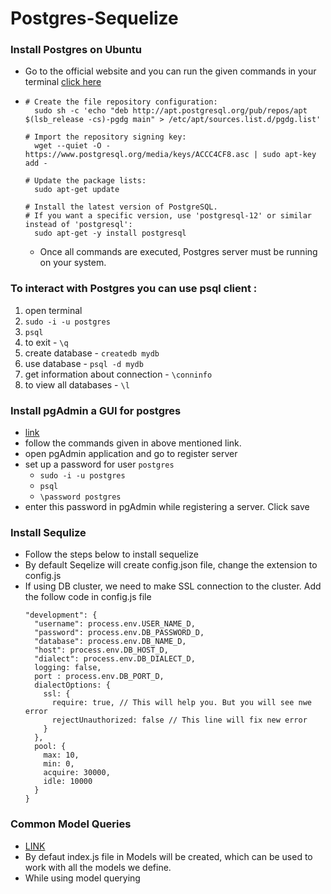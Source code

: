 # Postgres-Sequelize

### Install Postgres on Ubuntu
- Go to the official website and you can run the given commands in your terminal [click here](https://www.postgresql.org/download/linux/ubuntu/)
- ```
  # Create the file repository configuration:
    sudo sh -c 'echo "deb http://apt.postgresql.org/pub/repos/apt $(lsb_release -cs)-pgdg main" > /etc/apt/sources.list.d/pgdg.list'

  # Import the repository signing key:
    wget --quiet -O - https://www.postgresql.org/media/keys/ACCC4CF8.asc | sudo apt-key add -

  # Update the package lists:
    sudo apt-get update

  # Install the latest version of PostgreSQL.
  # If you want a specific version, use 'postgresql-12' or similar instead of 'postgresql':
    sudo apt-get -y install postgresql
  ```
  - Once all commands are executed,  Postgres server must be running on your system.

### To interact with Postgres you can use psql client :
  1. open terminal
  2. ```sudo -i -u postgres```
  3. `psql`
  4. to exit - ```\q```
  5. create database - `createdb mydb`
  6. use database - `psql -d mydb`
  7. get information about connection - `\conninfo`
  8. to view all databases - `\l`
  
### Install pgAdmin a GUI for postgres
- [link](https://www.pgadmin.org/download/pgadmin-4-apt/)
- follow the commands given in above mentioned link.
- open pgAdmin application and go to register server
- set up a password for user `postgres`
  - `sudo -i -u postgres`
  - `psql`
  - `\password postgres`
- enter this password in pgAdmin while registering a server. Click save


### Install Sequlize 
- Follow the steps below to install sequelize
- By default Seqelize will create config.json file, change the extension to config.js
- If using DB cluster, we need to make SSL connection to the cluster. Add the follow code in config.js file
  ```
  "development": {
    "username": process.env.USER_NAME_D,
    "password": process.env.DB_PASSWORD_D,
    "database": process.env.DB_NAME_D,
    "host": process.env.DB_HOST_D,
    "dialect": process.env.DB_DIALECT_D,
    logging: false,
    port : process.env.DB_PORT_D,
    dialectOptions: {
      ssl: {
        require: true, // This will help you. But you will see nwe error
        rejectUnauthorized: false // This line will fix new error
      }
    },
    pool: {
      max: 10,
      min: 0,
      acquire: 30000,
      idle: 10000
    }
  }
  ```
  

### Common Model Queries 
- [LINK](https://sequelize.org/docs/v6/core-concepts/model-querying-basics/)
- By defaut index.js file in Models will be created, which can be used to work with all the models we define.
- While using model querying 





